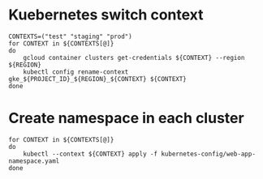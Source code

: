 # Kuebernetes switch context

```
CONTEXTS=("test" "staging" "prod")
for CONTEXT in ${CONTEXTS[@]}
do
    gcloud container clusters get-credentials ${CONTEXT} --region ${REGION}
    kubectl config rename-context gke_${PROJECT_ID}_${REGION}_${CONTEXT} ${CONTEXT}
done
```
# Create namespace in each cluster
```
for CONTEXT in ${CONTEXTS[@]}
do
    kubectl --context ${CONTEXT} apply -f kubernetes-config/web-app-namespace.yaml
done
```
